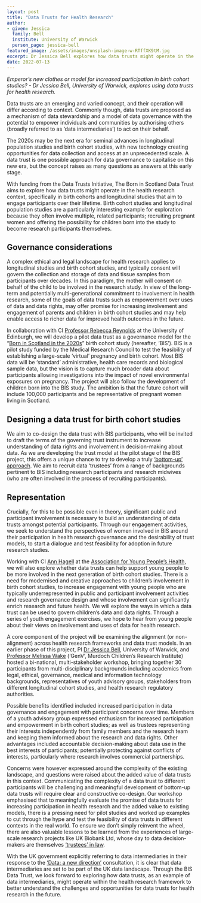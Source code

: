 ```yaml
---
layout: post
title: "Data Trusts for Health Research"
author:
- given: Jessica
  family: Bell 
  institute: University of Warwick
  person_page: jessica-bell
featured_image: /assets/images/unsplash-image-w-RTffXK9tM.jpg
excerpt: Dr Jessica Bell explores how data trusts might operate in the health research context, specifically in birth cohorts and longitudinal studies that aim to engage participants over their lifetime with data trusts as a model for increased participation. 
date: 2022-07-13
---
```


*Emperor’s new clothes or model for increased participation in birth
cohort studies? - Dr Jessica Bell, University of Warwick, explores using
data trusts for health research.*

Data trusts are an emerging and varied concept, and their operation will
differ according to context. Commonly though, data trusts are proposed
as a mechanism of data stewardship and a model of data governance with
the potential to empower individuals and communities by authorising
others (broadly referred to as ‘data intermediaries’) to act on their
behalf. 

The 2020s may be the next era for seminal advances in longitudinal
population studies and birth cohort studies, with new technology
creating opportunities for data collection and access at an
unprecedented scale. A data trust is one possible approach for data
governance to capitalise on this new era, but the concept raises as many
questions as answers at this early stage.

With funding from the Data Trusts Initiative, The Born in Scotland Data
Trust aims to explore how data trusts might operate in the health
research context, specifically in birth cohorts and longitudinal studies
that aim to engage participants over their lifetime. Birth cohort
studies and longitudinal population studies are a particularly
interesting example for exploration because they often involve multiple,
related participants; recruiting pregnant women and offering the
possibility for children born into the study to become research
participants themselves.

## Governance considerations


A complex ethical and legal landscape for health research applies to
longitudinal studies and birth cohort studies, and typically consent
will govern the collection and storage of data and tissue samples from
participants over decades. In this paradigm, the mother will consent on
behalf of the child to be involved in the research study. In view of the
long-term and potentially multi-generational commitment to involvement
in health research, some of the goals of data trusts such as empowerment
over uses of data and data rights, may offer promise for increasing
involvement and engagement of parents and children in birth cohort
studies and may help enable access to richer data for improved health
outcomes in the future.


In collaboration with CI [Professor Rebecca
Reynolds](https://www.ed.ac.uk/profile/rebecca-reynolds) at the
University of Edinburgh, we will develop a pilot data trust as a
governance model for the “[Born in Scotland in the
2020s](https://gtr.ukri.org/projects?ref=MR%2FV034294%2F1)” birth cohort
study (hereafter, ‘BIS’). BIS is a pilot study funded by the Medical
Research Council to test the feasibility of establishing a large-scale
‘virtual’ pregnancy and birth cohort. Most BIS data will be ‘standard’
administrative, health care records and biological sample data, but the
vision is to capture much broader data about participants allowing
investigations into the impact of novel environmental exposures on
pregnancy. The project will also follow the development of children born
into the BIS study. The ambition is that the future cohort will include
100,000 participants and be representative of pregnant women living in
Scotland.

## Designing a data trust for birth cohort studies

We aim to co-design the data trust with BIS participants, who will be
invited to draft the terms of the governing trust instrument to increase
understanding of data rights and involvement in decision-making about
data. As we are developing the trust model at the pilot stage of the BIS
project, this offers a unique chance to try to develop a truly
[‘bottom-up’ approach](https://doi.org/10.1093/idpl/ipz014). We aim to
recruit data ‘trustees’ from a range of backgrounds pertinent to BIS
including research participants and research midwives (who are often
involved in the process of recruiting participants).

## Representation

Crucially, for this to be possible even in theory, significant public
and participant involvement is necessary to build an understanding of
data trusts amongst potential participants. Through our engagement
activities, we seek to understand the perspectives of women involved in
BIS around their participation in health research governance and the
desirability of trust models, to start a dialogue and test feasibility
for adoption in future research studies.

Working with CI [Ann Hagell](https://ayph.org.uk/staff/) at the
[Association for Young People’s Health](https://ayph.org.uk/), we will
also explore whether data trusts can help support young people to be
more involved in the next generation of birth cohort studies. There is a
need for modernised and creative approaches to children’s involvement in
birth cohort studies, to increase engagement with young people who are
typically underrepresented in public and participant involvement
activities and research governance design and whose involvement can
significantly enrich research and future health. We will explore the
ways in which a data trust can be used to govern children’s data and
data rights. Through a series of youth engagement exercises, we hope to
hear from young people about their views on involvement and uses of data
for health research.


A core component of the project will be examining the alignment (or
non-alignment) across health research frameworks and data trust models.
In an earlier phase of this project, PI [Dr Jessica
Bell](https://warwick.ac.uk/fac/soc/law/people/jessica_bell/),
University of Warwick, and [Professor Melissa
Wake](https://www.mcri.edu.au/users/professor-melissa-wake) (‘GenV’,
Murdoch Children’s Research Institute) hosted a bi-national,
multi-stakeholder workshop, bringing together 30 participants from
multi-disciplinary backgrounds including academics from legal, ethical,
governance, medical and information technology backgrounds,
representatives of youth advisory groups, stakeholders from different
longitudinal cohort studies, and health research regulatory authorities.


Possible benefits identified included increased participation in data
governance and engagement with participant concerns over time. Members
of a youth advisory group expressed enthusiasm for increased
participation and empowerment in birth cohort studies; as well as
trustees representing their interests independently from family members
and the research team and keeping them informed about the research and
data rights. Other advantages included accountable decision-making about
data use in the best interests of participants; potentially protecting
against conflicts of interests, particularly where research involves
commercial partnerships.

Concerns were however expressed around the complexity of the existing
landscape, and questions were raised about the added value of data
trusts in this context. Communicating the complexity of a data trust to
different participants will be challenging and meaningful development of
bottom-up data trusts will require clear and constructive co-design. Our
workshop emphasised that to meaningfully evaluate the promise of data
trusts for increasing participation in health research and the added
value to existing models, there is a pressing need for pilot studies and
worked up examples to cut through the hype and test the feasibility of
data trusts in different contexts in the real world. To ensure we don’t
simply reinvent the wheel, there are also valuable lessons to be learned
from the experiences of large-scale research projects like UK Biobank
Ltd, whose day to data decision-makers are themselves [‘trustees’ in
law](https://doi.org/10.1093/medlaw/fwz022).

With the UK government explicitly referring to data intermediaries in
their response to the [‘Data: a new
direction’](https://www.gov.uk/government/consultations/data-a-new-direction)
consultation, it is clear that data intermediaries are set to be part of
the UK data landscape. Through the BIS Data Trust, we look forward to
exploring how data trusts, as an example of data intermediaries, might
operate within the health research framework to better understand the
challenges and opportunities for data trusts for health research in the
future.

